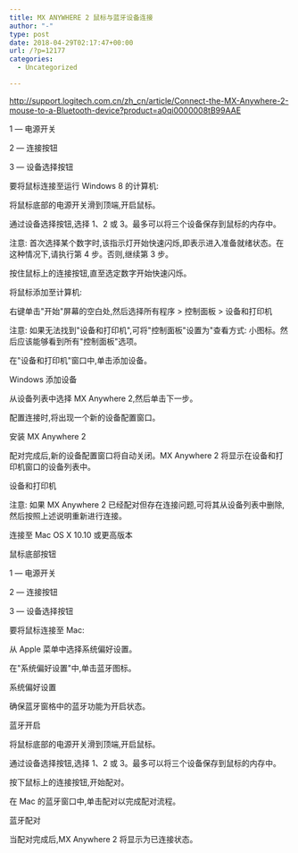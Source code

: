 ```yaml
---
title: MX ANYWHERE 2 鼠标与蓝牙设备连接
author: "-"
type: post
date: 2018-04-29T02:17:47+00:00
url: /?p=12177
categories:
  - Uncategorized

---
```

http://support.logitech.com.cn/zh_cn/article/Connect-the-MX-Anywhere-2-mouse-to-a-Bluetooth-device?product=a0qi0000008tB99AAE

1 — 电源开关
  
2 — 连接按钮
  
3 — 设备选择按钮

要将鼠标连接至运行 Windows 8 的计算机: 

将鼠标底部的电源开关滑到顶端,开启鼠标。
  
通过设备选择按钮,选择 1、2 或 3。最多可以将三个设备保存到鼠标的内存中。
  
注意: 首次选择某个数字时,该指示灯开始快速闪烁,即表示进入准备就绪状态。在这种情况下,请执行第 4 步。否则,继续第 3 步。
  
按住鼠标上的连接按钮,直至选定数字开始快速闪烁。
  
将鼠标添加至计算机: 
  
右键单击"开始"屏幕的空白处,然后选择所有程序 > 控制面板 > 设备和打印机

注意: 如果无法找到"设备和打印机",可将"控制面板"设置为"查看方式: 小图标。然后应该能够看到所有"控制面板"选项。
  
在"设备和打印机"窗口中,单击添加设备。
  
Windows 添加设备

从设备列表中选择 MX Anywhere 2,然后单击下一步。
  
配置连接时,将出现一个新的设备配置窗口。
  
安装 MX Anywhere 2

配对完成后,新的设备配置窗口将自动关闭。MX Anywhere 2 将显示在设备和打印机窗口的设备列表中。
  
设备和打印机

注意: 如果 MX Anywhere 2 已经配对但存在连接问题,可将其从设备列表中删除,然后按照上述说明重新进行连接。
  
连接至 Mac OS X 10.10 或更高版本
  
鼠标底部按钮

1 — 电源开关
  
2 — 连接按钮
  
3 — 设备选择按钮

要将鼠标连接至 Mac: 

从 Apple 菜单中选择系统偏好设置。
  
在"系统偏好设置"中,单击蓝牙图标。
  
系统偏好设置

确保蓝牙窗格中的蓝牙功能为开启状态。
  
蓝牙开启

将鼠标底部的电源开关滑到顶端,开启鼠标。
  
通过设备选择按钮,选择 1、2 或 3。最多可以将三个设备保存到鼠标的内存中。
  
按下鼠标上的连接按钮,开始配对。
  
在 Mac 的蓝牙窗口中,单击配对以完成配对流程。
  
蓝牙配对

当配对完成后,MX Anywhere 2 将显示为已连接状态。
